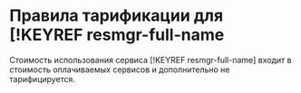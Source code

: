 # Правила тарификации для [!KEYREF resmgr-full-name

Стоимость использования сервиса [!KEYREF resmgr-full-name] входит в стоимость оплачиваемых сервисов и дополнительно не тарифицируется.